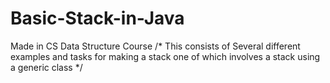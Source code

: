 # Basic-Stack-in-Java
Made in CS Data Structure Course
/* This consists of Several different examples and tasks for making a stack one of which involves a stack using a generic class */
